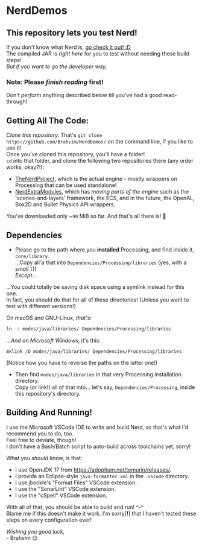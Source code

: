 # NerdDemos

## This repository lets you test Nerd!

If you don't know what Nerd is, [go check it out! :D](https://github.com/Brahvim/TheNerdProject)  
The compiled JAR is *right here* for you to test without needing these build steps!  
*But if you want to go the developer way,*  

### Note: Please *finish reading* first!

Don't *perform* anything described below till you've had a good read-through!  

## Getting All The Code:

*Clone this repository.* That's `git clone https://github.com/Brahvim/NerdDemos/` on the command line, if you like to use it!  
Once you've cloned this repository, you'll have a folder!  
`cd` into that folder, and clone the following two repositories there (any order works, okay?!):  

- [TheNerdProject](https://github.com/Brahvim/TheNerdProject), which is the actual engine - mostly wrappers on Processing that can be used standalone!  
- [NerdExtraModules](https://github.com/Brahvim/NerdExtraModules), which has *moving parts of the engine* such as the 'scenes-and-layers' framework, the ECS, and in the future, the OpenAL, Box2D and Bullet Physics API wrappers.  

You've downloaded only ~`90` MiB so far. And that's all there is! 🎉  

## Dependencies

- Please go to the path where you **installed** Processing, and find inside it, `core/library`.  
...Copy all'a that into `Dependencies/Processing/libraries` (yes, with a *small* `l`)!  
*Except...*  

...You could totally be saving disk space using a symlink instead for this one.  
In fact, you should do that for all of these directories! (Unless you want to test with different versions!)  

On macOS and GNU-Linux, *that's:*  

```bash  
ln -s modes/java/libraries/ Dependencies/Processing/libraries
```  

...*And on Microsoft Windows*, it's this:  

```batch  
mklink /D modes/java/libraries/ Dependencies/Processing/libraries
```  

(Notice how you have to reverse the paths on the latter one!)  

- Then find `modes/java/libraries` in that very Processing installation directory.  
Copy (or link!) all of that into... let's say, `Dependencies/Processing`, inside this repository's directory.  

## Building And Running!

I use the Microsoft VSCode IDE to write and build Nerd, so that's what I'd recommend you to do, too.  
Feel free to deviate, though!  
I don't have a Bash/Batch script to auto-build across toolchains yet, sorry!  

What you *should* know, is that:  

- I use OpenJDK 17 from <https://adoptium.net/temurin/releases/>.  
- I provide an Eclipse-style `java-formatter.xml` in the `.vscode` directory.  
- I use jbockle's "Format Files" VSCode extension.  
- I use the "SonarLint" VSCode extension.  
- I use the "cSpell" VSCode extension.  

With all of that, you should be able to build and run! ^-^  
Blame me if this doesn't make it work. I'm sorry[**!**] that I haven't tested these steps on every configuration ever!  

*Wishing you good luck,*  
\- Brahvim 😌
